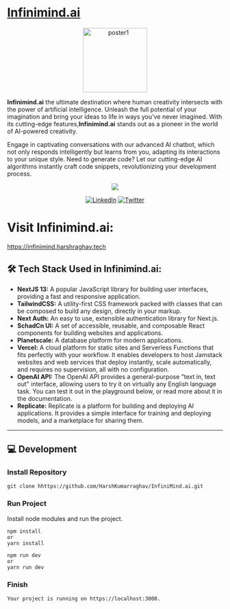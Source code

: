 <p align="center">

# [Infinimind.ai](https://infinimind.harshraghav.tech)

</p>
<p align="center">

<img width="150" alt="poster1" src="https://github.com/HarshKumarraghav/SocialSeedlings/assets/72187191/7ea15705-6785-40c5-95f3-183cac18121d">

</p>

**Infinimind.ai** the ultimate destination where human creativity intersects with the power of artificial intelligence. Unleash the full potential of your imagination and bring your ideas to life in ways you've never imagined. With its cutting-edge features,**Infinimind.ai** stands out as a pioneer in the world of AI-powered creativity.

Engage in captivating conversations with our advanced AI chatbot, which not only responds intelligently but learns from you, adapting its interactions to your unique style. Need to generate code? Let our cutting-edge AI algorithms instantly craft code snippets, revolutionizing your development process.

<p align="center">
<img src="https://img.shields.io/badge/Author-@HarshKumarraghav-critical" />
</p>
<div align="center">

[![LinkedIn](https://img.shields.io/badge/LinkedIn-%230077B5.svg?logo=linkedin&logoColor=white)](https://linkedin.com/in/https://www.linkedin.com/in/harsh-kumar-raghav-7285311b9/) [![Twitter](https://img.shields.io/badge/Twitter-%231DA1F2.svg?logo=Twitter&logoColor=white)](https://twitter.com/https://twitter.com/_Harsh_raghav_)

</div>

# Visit Infinimind.ai:

https://infinimind.harshraghav.tech

## 🛠️ Tech Stack Used in Infinimind.ai:

- **NextJS 13:** A popular JavaScript library for building user interfaces, providing a fast and responsive application.
- **TailwindCSS:** A utility-first CSS framework packed with classes that can be composed to build any design, directly in your markup.
- **Next Auth:** An easy to use, extensible authentication library for Next.js.
- **SchadCn UI:** A set of accessible, reusable, and composable React components for building websites and applications.
- **Planetscale:** A database platform for modern applications.
- **Vercel:** A cloud platform for static sites and Serverless Functions that fits perfectly with your workflow. It enables developers to host Jamstack websites and web services that deploy instantly, scale automatically, and requires no supervision, all with no configuration.
- **OpenAI API:** The OpenAI API provides a general-purpose "text in, text out" interface, allowing users to try it on virtually any English language task. You can test it out in the playground below, or read more about it in the documentation.
- **Replicate:** Replicate is a platform for building and deploying AI applications. It provides a simple interface for training and deploying models, and a marketplace for sharing them.

---

## 💻 Development

### Install Repository

```git
git clone hhttps://github.com/HarshKumarraghav/InfiniMind.ai.git
```

### Run Project

Install node modules and run the project.

```
npm install
or
yarn install
```

```
npm run dev
or
yarn run dev
```

### Finish

```
Your project is running on https://localhost:3000.
```
